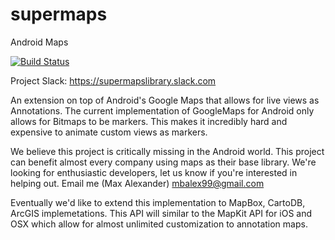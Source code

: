 # supermaps
Android Maps

[![Build Status](https://travis-ci.org/genaforvena/supermaps.svg?branch=develop)](https://travis-ci.org/genaforvena/supermaps)

Project Slack: https://supermapslibrary.slack.com


An extension on top of Android's Google Maps that allows for live views as Annotations. 
The current implementation of GoogleMaps for Android only allows for Bitmaps to be markers. 
This makes it incredibly hard and expensive to animate custom views as markers.

We believe this project is critically missing in the Android world. This project can benefit almost every company using maps as their base library. We're looking for enthusiastic developers, let us know if you're interested in helping out. 
Email me (Max Alexander) mbalex99@gmail.com


Eventually we'd like to extend this implementation to MapBox, CartoDB, ArcGIS implemetations. 
This API will similar to the MapKit API for iOS and OSX which allow for almost unlimited customization to annotation maps. 

